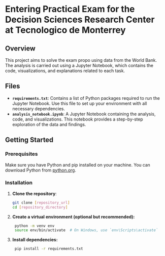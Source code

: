 # Entering Practical Exam for the Decision Sciences Research Center at Tecnologico de Monterrey
 
## Overview

This project aims to solve the exam propo using data from the World Bank. The analysis is carried out using a Jupyter Notebook, which contains the code, visualizations, and explanations related to each task.

## Files

- **`requirements.txt`**: Contains a list of Python packages required to run the Jupyter Notebook. Use this file to set up your environment with all necessary dependencies.
- **`analysis_notebook.ipynb`**: A Jupyter Notebook containing the analysis, code, and visualizations. This notebook provides a step-by-step exploration of the data and findings.

## Getting Started

### Prerequisites

Make sure you have Python and pip installed on your machine. You can download Python from [python.org](https://www.python.org/downloads/).

### Installation

1. **Clone the repository**:

   ```bash
   git clone [repository_url]
   cd [repository_directory]

2. **Create a virtual environment (optional but recommended):**

   ```bash
    python -m venv env
    source env/bin/activate  # On Windows, use `env\Scripts\activate`


3. **Install dependencies:**

   ```bash
    pip install -r requirements.txt

